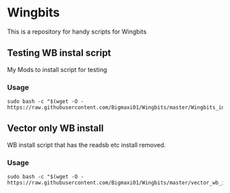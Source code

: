 # Wingbits
This is a repository for handy scripts for Wingbits

## Testing WB instal script
My Mods to install script for testing


### Usage
```
sudo bash -c "$(wget -O - https://raw.githubusercontent.com/Bigmaxi01/Wingbits/master/Wingbits_install_BM_Mod20231223.sh)"
```


## Vector only WB install
WB install script that has the readsb etc install removed.

### Usage
```
sudo bash -c "$(wget -O - https://raw.githubusercontent.com/Bigmaxi01/Wingbits/master/vector_wb_install.sh)"
```

